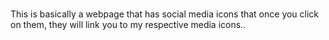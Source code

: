 ###

This is basically a webpage that has   social media icons that once you click on them, they will link you to my respective media icons..      




 
